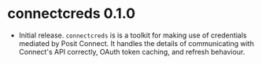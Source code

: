 # connectcreds 0.1.0

* Initial release. `connectcreds` is is a toolkit for making use of credentials
  mediated by Posit Connect. It handles the details of communicating with
  Connect's API correctly, OAuth token caching, and refresh behaviour.
